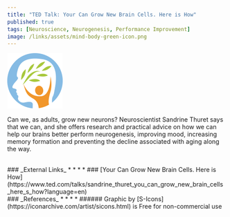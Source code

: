 ```yaml
---
title: "TED Talk: Your Can Grow New Brain Cells. Here is How"
published: true
tags: [Neuroscience, Neurogenesis, Performance Improvement]
image: /links/assets/mind-body-green-icon.png
---
```


![](/links/assets/mind-body-green-icon.png)

Can we, as adults, grow new neurons? Neuroscientist Sandrine Thuret says that we can, and she offers research and practical advice on how we can help our brains better perform neurogenesis, improving mood, increasing memory formation and preventing the decline associated with aging along the way.

<br>
### _External Links_
* * *
* ### [Your Can Grow New Brain Cells. Here is How](https://www.ted.com/talks/sandrine_thuret_you_can_grow_new_brain_cells_here_s_how?language=en)

<br>
### _References_
* * *
* ###### Graphic by [S-Icons](https://iconarchive.com/artist/sicons.html) is Free for non-commercial use
